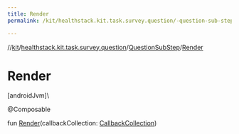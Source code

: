 ```yaml
---
title: Render
permalink: /kit/healthstack.kit.task.survey.question/-question-sub-step/-render.html

---
```

//[kit](/kit.html)/[healthstack.kit.task.survey.question](../index.html)/[QuestionSubStep](index.html)/[Render](-render.html)



# Render



[androidJvm]\




@Composable



fun [Render](-render.html)(callbackCollection: [CallbackCollection](../../healthstack.kit.task.base/-callback-collection/index.html))




